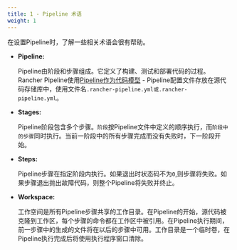 ```yaml
---
title: 1 - Pipeline 术语
weight: 1
---
```


在设置Pipeline时，了解一些相关术语会很有帮助。

- **Pipeline:**

    Pipeline由阶段和步骤组成。它定义了构建、测试和部署代码的过程。Rancher Pipeline使用[Pipeline作为代码模型](https://jenkins.io/doc/book/pipeline-as-code/) - Pipeline配置文件存放在源代码存储库中，使用文件名`.rancher-pipeline.yml或.rancher-pipeline.yml`。

- **Stages:**

    Pipeline阶段包含多个步骤。`阶段`按Pipeline文件中定义的顺序执行，而`阶段中的步骤`同时执行。当前一阶段中的所有步骤完成而没有失败时，下一阶段开始。

- **Steps:**

    Pipeline步骤在指定阶段内执行。如果退出时状态码不为`0`,则步骤将失败。如果步骤退出抛出故障代码，则整个Pipeline将失败并终止。

- **Workspace:**

    工作空间是所有Pipeline步骤共享的工作目录。在Pipeline的开始，源代码被克隆到工作区，每个步骤的命令都在工作区中被引用。在Pipeline执行期间，前一步骤中的生成的文件将在以后的步骤中可用。工作目录是一个临时卷，在Pipeline执行完成后将使用执行程序窗口清除。
